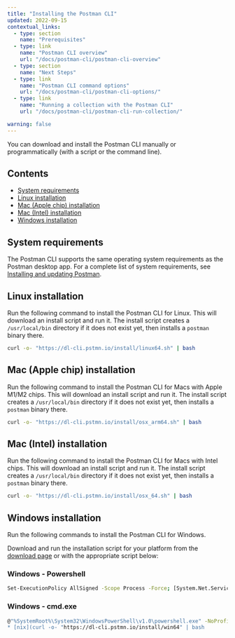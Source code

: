 ```yaml
---
title: "Installing the Postman CLI"
updated: 2022-09-15
contextual_links:
  - type: section
    name: "Prerequisites"
  - type: link
    name: "Postman CLI overview"
    url: "/docs/postman-cli/postman-cli-overview"
  - type: section
    name: "Next Steps"
  - type: link
    name: "Postman CLI command options"
    url: "/docs/postman-cli/postman-cli-options/"
  - type: link
    name: "Running a collection with the Postman CLI"
    url: "/docs/postman-cli/postman-cli-run-collection/"

warning: false
---
```


You can download and install the Postman CLI manually or programmatically (with a script or the command line).

## Contents

* [System requirements](#system-requirements)
* [Linux installation](#linux-installation)
* [Mac (Apple chip) installation](#mac-apple-chip-installation)
* [Mac (Intel) installation](#mac-intel-installation)
* [Windows installation](#windows-installation)

## System requirements

The Postman CLI supports the same operating system requirements as the Postman desktop app. For a complete list of system requirements, see [Installing and updating Postman](/docs/getting-started/installation-and-updates/).

## Linux installation

Run the following command to install the Postman CLI for Linux. This will download an install script and run it. The install script creates a `/usr/local/bin` directory if it does not exist yet, then installs a `postman` binary there.

``` bash
curl -o- "https://dl-cli.pstmn.io/install/linux64.sh" | bash
```

## Mac (Apple chip) installation

Run the following command to install the Postman CLI for Macs with Apple M1/M2 chips. This will download an install script and run it. The install script creates a `/usr/local/bin` directory if it does not exist yet, then installs a `postman` binary there.

``` bash
curl -o- "https://dl-cli.pstmn.io/install/osx_arm64.sh" | bash
```

## Mac (Intel) installation

Run the following command to install the Postman CLI for Macs with Intel chips. This will download an install script and run it. The install script creates a `/usr/local/bin` directory if it does not exist yet, then installs a `postman` binary there.

``` bash
curl -o- "https://dl-cli.pstmn.io/install/osx_64.sh" | bash
```

## Windows installation

Run the following commands to install the Postman CLI for Windows.

Download and run the installation script for your platform from the [download page](https://www.postman.com/downloads/) or with the appropriate script below:

### Windows - Powershell

``` bash
Set-ExecutionPolicy AllSigned -Scope Process -Force; [System.Net.ServicePointManager]::SecurityProtocol = [System.Net.ServicePointManager]::SecurityProtocol -bor 3072; iex ((New-Object System.Net.WebClient).DownloadString('https://dl-cli.pstmn.io/install/win64.ps1')))
```

### Windows - cmd.exe

``` bash
@"%SystemRoot%\System32\WindowsPowerShell\v1.0\powershell.exe" -NoProfile -InputFormat None -ExecutionPolicy AllSigned -Command "[System.Net.ServicePointManager]::SecurityProtocol = 3072; iex ((New-Object System.Net.WebClient).DownloadString('https://dl-cli.pstmn.io/download/latest/install.win64.ps1'))" && SET "PATH=%PATH%;C:\Postman CLI\")
* [nix](curl -o- "https://dl-cli.pstmn.io/install/win64" | bash
```
